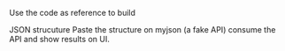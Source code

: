 Use the code as reference to build 

JSON strucuture
Paste the structure on myjson (a fake API)
consume the API and show results on UI.

